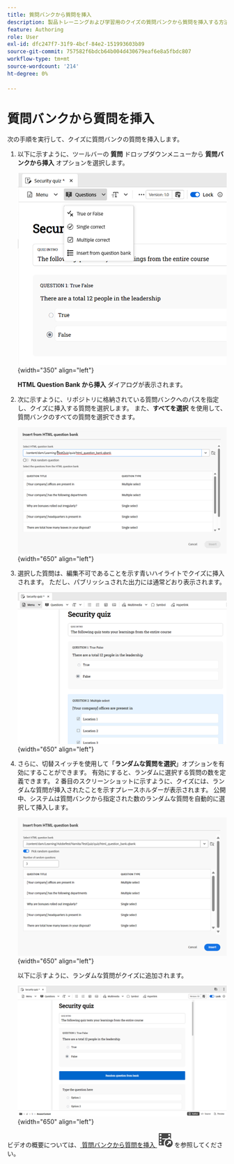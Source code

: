 ```yaml
---
title: 質問バンクから質問を挿入
description: 製品トレーニングおよび学習用のクイズの質問バンクから質問を挿入する方法を説明します
feature: Authoring
role: User
exl-id: dfc247f7-31f9-4bcf-84e2-151993603b89
source-git-commit: 757582f6bdcb64b004d430679eaf6e8a5fbdc807
workflow-type: tm+mt
source-wordcount: '214'
ht-degree: 0%

---
```


# 質問バンクから質問を挿入

次の手順を実行して、クイズに質問バンクの質問を挿入します。

1. 以下に示すように、ツールバーの **質問** ドロップダウンメニューから **質問バンクから挿入** オプションを選択します。

   ![](assets/insert-from-question-bank.png){width="350" align="left"}

   **HTML Question Bank から挿入** ダイアログが表示されます。

1. 次に示すように、リポジトリに格納されている質問バンクへのパスを指定し、クイズに挿入する質問を選択します。 また、**すべてを選択** を使用して、質問バンクのすべての質問を選択できます。

   ![](assets/question-bank.png){width="650" align="left"}

1. 選択した質問は、編集不可であることを示す青いハイライトでクイズに挿入されます。 ただし、パブリッシュされた出力には通常どおり表示されます。

   ![](assets/specific-questions.png){width="650" align="left"}

1. さらに、切替スイッチを使用して「**ランダムな質問を選択**」オプションを有効にすることができます。 有効にすると、ランダムに選択する質問の数を定義できます。 2 番目のスクリーンショットに示すように、クイズには、ランダムな質問が挿入されたことを示すプレースホルダーが表示されます。 公開中、システムは質問バンクから指定された数のランダムな質問を自動的に選択して挿入します。

   ![](assets/random-question-question-bank.png){width="650" align="left"}

   以下に示すように、ランダムな質問がクイズに追加されます。

   ![](assets/inserted-question.png){width="650" align="left"}


ビデオの概要については、[ 質問バンクから質問を挿入 ](https://video.tv.adobe.com/v/3475212/learning-content-aem-guides)![](assets/Smock_VideoCheckedOut_18_N.svg) を参照してください。
